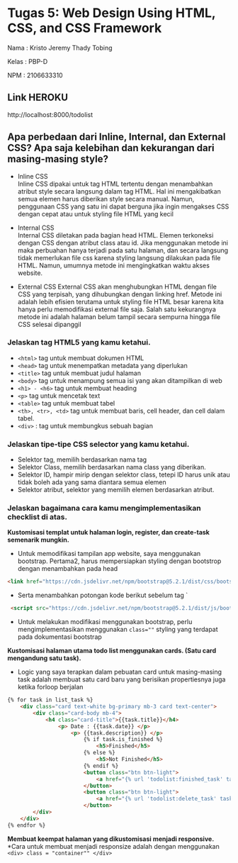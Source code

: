 # Tugas 5: Web Design Using HTML, CSS, and CSS Framework

Nama : Kristo Jeremy Thady Tobing

Kelas : PBP-D

NPM : 2106633310

## Link HEROKU 
http://localhost:8000/todolist

## Apa perbedaan dari Inline, Internal, dan External CSS? Apa saja kelebihan dan kekurangan dari masing-masing style?
* Inline CSS  
Inline CSS dipakai untuk tag HTML tertentu dengan menambahkan atribut style secara langsung dalam tag HTML. Hal ini mengakibatkan semua elemen harus diberikan style secara manual. Namun, penggunaan CSS yang satu ini dapat berguna jika ingin mengakses CSS dengan cepat atau untuk styling file HTML yang kecil

* Internal CSS  
Internal CSS diletakan pada bagian head HTML. Elemen terkoneksi dengan CSS dengan atribut class atau id. Jika menggunakan metode ini maka perbuahan hanya terjadi pada satu halaman, dan secara langsung tidak memerlukan file css karena styling langsung dilakukan pada file HTML. Namun, umumnya metode ini mengingkatkan waktu akses website.

*  External CSS
External CSS akan menghubungkan HTML dengan file CSS yang terpisah, yang dihubungkan dengan linking href. Metode ini adalah lebih efisien terutama untuk styling file HTML besar karena kita hanya perlu memodifikasi external file saja. Salah satu kekurangnya metode ini adalah halaman belum tampil secara sempurna hingga file CSS selesai dipanggil

### Jelaskan tag HTML5 yang kamu ketahui.
* `<html>` tag untuk membuat dokumen HTML
* `<head>` tag untuk menempatkan metadata yang diperlukan
* `<title>` tag untuk membuat judul halaman
* `<body>` tag untuk menampung semua isi yang akan ditampilkan di web
* `<h1> - <h6>` tag untuk membuat heading
* `<p>` tag untuk mencetak text
* `<table>` tag untuk membuat tabel
* `<th>, <tr>, <td>` tag untuk membuat baris, cell header, dan cell dalam tabel.
* `<div>` : tag untuk membungkus sebuah bagian

### Jelaskan tipe-tipe CSS selector yang kamu ketahui.
* Selektor tag, memilih berdasarkan nama tag
* Selektor Class, memilih berdasarkan nama class yang diberikan. 
* Selektor ID, hampir mirip dengan selektor class, tetepi ID harus unik atau tidak boleh ada yang sama diantara semua elemen
* Selektor atribut,  selektor yang memilih elemen berdasarkan atribut.

### Jelaskan bagaimana cara kamu mengimplementasikan checklist di atas.

**Kustomisasi templat untuk halaman login, register, dan create-task semenarik mungkin.**
* Untuk memodifikasi tampilan app website, saya menggunakan bootstrap. Pertama2, harus mempersiapkan styling dengan bootstrop dengan menambahkan pada head
```HTML
<link href="https://cdn.jsdelivr.net/npm/bootstrap@5.2.1/dist/css/bootstrap.min.css" rel="stylesheet" integrity="sha384-iYQeCzEYFbKjA/T2uDLTpkwGzCiq6soy8tYaI1GyVh/UjpbCx/TYkiZhlZB6+fzT" crossorigin="anonymous">
```
* Serta menambahkan potongan kode berikut sebelum tag `</body>
```HTML
 <script src="https://cdn.jsdelivr.net/npm/bootstrap@5.2.1/dist/js/bootstrap.bundle.min.js" integrity="sha384-u1OknCvxWvY5kfmNBILK2hRnQC3Pr17a+RTT6rIHI7NnikvbZlHgTPOOmMi466C8" crossorigin="anonymous"></script>
```
* Untuk melakukan modifikasi menggunakan bootstrap, perlu mengimplementasikan menggunakan `class=""` styling yang terdapat pada dokumentasi bootstrap

**Kustomisasi halaman utama todo list menggunakan cards. (Satu card mengandung satu task).**
* Logic yang saya terapkan dalam pebuatan card untuk masing-masing task adalah membuat satu card baru yang berisikan propertiesnya juga ketika forloop berjalan
```HTML
{% for task in list_task %}
    <div class="card text-white bg-primary mb-3 card text-center">
        <div class="card-body mb-4">
            <h4 class="card-title">{{task.title}}</h4>
                <p> Date : {{task.date}} </p>
                    <p> {{task.description}} </p>
                        {% if task.is_finished %}
                            <h5>Finished</h5>
                        {% else %}
                            <h5>Not Finished</h5>
                        {% endif %}
                        <button class="btn btn-light">
                            <a href="{% url 'todolist:finished_task' task.id %}">Finished</a>
                        </button>
                        <button class="btn btn-light">
                            <a href="{% url 'todolist:delete_task' task.id %}">Delete</a>
                        </button>
        </div>
    </div>
{% endfor %}
```

**Membuat keempat halaman yang dikustomisasi menjadi responsive.**
*Cara untuk membuat menjadi responsize adalah dengan menggunakan `<div> class = "container"" </div>`
